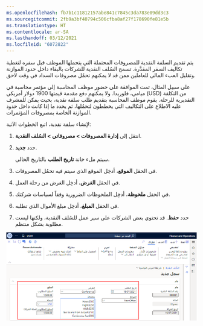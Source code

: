 ```yaml
---
ms.openlocfilehash: fb7b1c11812157abe841c7845c3da783e09dd3c3
ms.sourcegitcommit: 2fb9a3bf40794c506cfba8af27f178690fe81e5b
ms.translationtype: HT
ms.contentlocale: ar-SA
ms.lasthandoff: 03/12/2021
ms.locfileid: "6072822"
---
```

يتم تقديم السلفة النقدية للمصروفات المحتملة التي يتحملها الموظف قبل سفره لتغطية تكاليف السفر المقدَّرة. تسمح السُلف النقدية للشركات بالبقاء داخل حدود الموازنة وتقليل العبء المالي للعاملين ممن قد لا يمكنهم تحمُل مصروفات السداد في وقت لاحق.

على سبيل المثال، تمت الموافقة على حضور موظف المحاسبة إلى مؤتمر محاسبة في ميامي، فلوريدا. ولا يمكنهم دفع مقدمة قيمتها 1900 دولار أمريكي (USD) من التكلفة التقديرية للرحلة. يقوم موظف المحاسبة بتقديم طلب سلفة نقدية، بحيث يمكن للمشرف عليه الاطلاع على التكاليف التي يخططون لتحمُلها، ثم يحدد ما إذا كانت داخل حدود الموازنة الخاصة بمصروفات المؤتمرات.

لإنشاء سلفة نقدية، اتبع الخطوات الآتية:

1.  انتقل إلى **إدارة المصروفات > مصروفاتي > السُلف النقدية**.
2.  حدد **جديد‏‎**.

    سيتم ملء خانة **تاريخ الطلب** بالتاريخ الحالي.

3.  في الحقل **الموقع**، أدخِل الموقع الذي سيتم فيه تحمُل المصروفات.
4.  في الحقل **الغرض**، أدخِل الغرض من رحلة العمل.
5.  في الحقل **ملحوظة**، أدخِل الملحوظات الضرورية وفقاً لسياسات شركتك.
6.  في الحقل **المبلغ**، أدخِل مبلغ الأموال الذي تطلبه.
7.  حدد **حفظ**. قد تحتوي بعض الشركات على سير عمل للسُلف النقدية، ولكنها ليست مطلوبة بشكل منتظم.

[![لقطة شاشة من Finance and Operations الصفحة "السُلف النقدية".](../media/create-cash-advance-ss.png)](../media/create-cash-advance-ss.png#lightbox)
